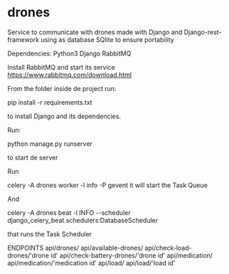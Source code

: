 # drones
Service to communicate with drones made with Django and Django-rest-framework using as database SQlite to ensure portability

Dependencies:
Python3
Django
RabbitMQ

Install RabbitMQ and start its service
https://www.rabbitmq.com/download.html


From the folder inside de project run: 

pip install -r requirements.txt

to install Django and its dependencies.


Run:

python manage.py runserver

to start de server



Run

celery -A drones worker -l info -P gevent
it will start the Task Queue

And

celery -A drones beat -l INFO --scheduler django_celery_beat.schedulers:DatabaseScheduler

that runs the Task Scheduler



ENDPOINTS
api/drones/
api/available-drones/
api/check-load-drones/'drone id'
api/check-battery-drones/'drone id'
api/medication/
api/medication/'medication id'
api/load/
api/load/'load id'


